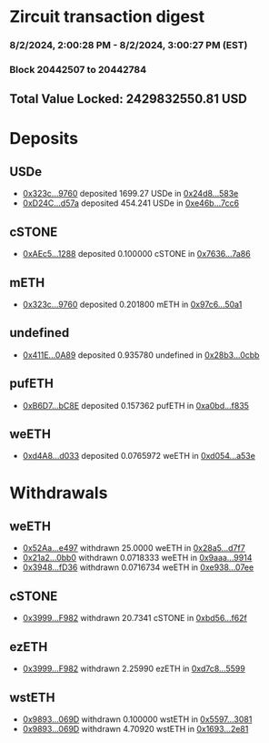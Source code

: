 # Zircuit transaction digest
### 8/2/2024, 2:00:28 PM - 8/2/2024, 3:00:27 PM (EST)
### Block 20442507 to 20442784

## Total Value Locked: 2429832550.81 USD

# Deposits
## USDe
- [0x323c...9760](https://etherscan.io/address/0x323c34DDF46408536216646a178153513C499760) deposited 1699.27 USDe in [0x24d8...583e](https://etherscan.io/tx/0x323c34DDF46408536216646a178153513C499760)
- [0xD24C...d57a](https://etherscan.io/address/0xD24Cfe2d0fa81369ca6291c28ac5426e16B6d57a) deposited 454.241 USDe in [0xe46b...7cc6](https://etherscan.io/tx/0xD24Cfe2d0fa81369ca6291c28ac5426e16B6d57a)
## cSTONE
- [0xAEc5...1288](https://etherscan.io/address/0xAEc5D3A5CdbeF9e1c7B0F93D26cDca02D0f51288) deposited 0.100000 cSTONE in [0x7636...7a86](https://etherscan.io/tx/0xAEc5D3A5CdbeF9e1c7B0F93D26cDca02D0f51288)
## mETH
- [0x323c...9760](https://etherscan.io/address/0x323c34DDF46408536216646a178153513C499760) deposited 0.201800 mETH in [0x97c6...50a1](https://etherscan.io/tx/0x323c34DDF46408536216646a178153513C499760)
## undefined
- [0x411E...0A89](https://etherscan.io/address/0x411E6E48670EbD1397c95F71aF72318fC65B0A89) deposited 0.935780 undefined in [0x28b3...0cbb](https://etherscan.io/tx/0x411E6E48670EbD1397c95F71aF72318fC65B0A89)
## pufETH
- [0xB6D7...bC8E](https://etherscan.io/address/0xB6D77e07Ded96245871fE3c478C323e37722bC8E) deposited 0.157362 pufETH in [0xa0bd...f835](https://etherscan.io/tx/0xB6D77e07Ded96245871fE3c478C323e37722bC8E)
## weETH
- [0xd4A8...d033](https://etherscan.io/address/0xd4A826527234a1AE44bF4B22F515b7f859D3d033) deposited 0.0765972 weETH in [0xd054...a53e](https://etherscan.io/tx/0xd4A826527234a1AE44bF4B22F515b7f859D3d033)
# Withdrawals
## weETH
- [0x52Aa...e497](https://etherscan.io/address/0x52Aa899454998Be5b000Ad077a46Bbe360F4e497) withdrawn 25.0000 weETH in [0x28a5...d7f7](https://etherscan.io/tx/0x52Aa899454998Be5b000Ad077a46Bbe360F4e497)
- [0x21a2...0bb0](https://etherscan.io/address/0x21a273684F82cD19977032081d1aDE98eaF00bb0) withdrawn 0.0718333 weETH in [0x9aaa...9914](https://etherscan.io/tx/0x21a273684F82cD19977032081d1aDE98eaF00bb0)
- [0x3948...fD36](https://etherscan.io/address/0x3948f9c2a1341ec261a597705210a99dafa3fD36) withdrawn 0.0716734 weETH in [0xe938...07ee](https://etherscan.io/tx/0x3948f9c2a1341ec261a597705210a99dafa3fD36)
## cSTONE
- [0x3999...F982](https://etherscan.io/address/0x39990E4f6577eb80DCd82cf42138bcf4984eF982) withdrawn 20.7341 cSTONE in [0xbd56...f62f](https://etherscan.io/tx/0x39990E4f6577eb80DCd82cf42138bcf4984eF982)
## ezETH
- [0x3999...F982](https://etherscan.io/address/0x39990E4f6577eb80DCd82cf42138bcf4984eF982) withdrawn 2.25990 ezETH in [0xd7c8...5599](https://etherscan.io/tx/0x39990E4f6577eb80DCd82cf42138bcf4984eF982)
## wstETH
- [0x9893...069D](https://etherscan.io/address/0x98934414ab427C43B7e17aBA5AeC291Ce14B069D) withdrawn 0.100000 wstETH in [0x5597...3081](https://etherscan.io/tx/0x98934414ab427C43B7e17aBA5AeC291Ce14B069D)
- [0x9893...069D](https://etherscan.io/address/0x98934414ab427C43B7e17aBA5AeC291Ce14B069D) withdrawn 4.70920 wstETH in [0x1693...2e81](https://etherscan.io/tx/0x98934414ab427C43B7e17aBA5AeC291Ce14B069D)
